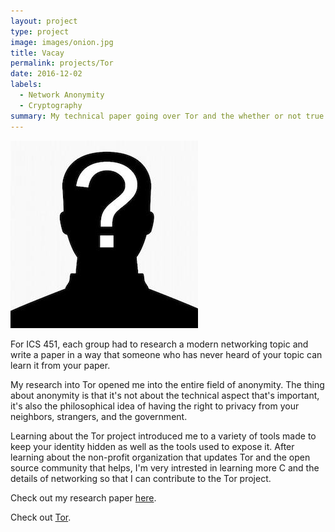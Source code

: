 ```yaml
---
layout: project
type: project
image: images/onion.jpg
title: Vacay
permalink: projects/Tor
date: 2016-12-02
labels:
  - Network Anonymity
  - Cryptography
summary: My technical paper going over Tor and the whether or not true anonymity can be reached.
---
```


<img class="ui medium right floated rounded image" src="../images/anon.jpg">

For ICS 451, each group had to research a modern networking topic and write a paper in a way that someone who has never heard of your topic can learn it from your paper.

My research into Tor opened me into the entire field of anonymity. The thing about anonymity is that it's not about the technical aspect that's important, it's also the philosophical idea of having the right to privacy from your neighbors, strangers, and the government. 

Learning about the Tor project introduced me to a variety of tools made to keep your identity hidden as well as the tools used to expose it. After learning about the non-profit organization that updates Tor and the open source community that helps, I'm very intrested in learning more C and the details of networking so that I can contribute to the Tor project.

Check out my research paper [here](https://github.com/markrcummins/tor_research/blob/master/tor_and_anonymity.pdf).

Check out [Tor](https://www.torproject.org/about/overview.html.en).
 
